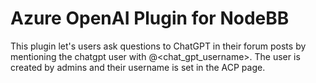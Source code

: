 # Azure OpenAI Plugin for NodeBB

This plugin let's users ask questions to ChatGPT in their forum posts by mentioning the chatgpt user with @<chat_gpt_username>. The user is created by admins and their username is set in the ACP page.


